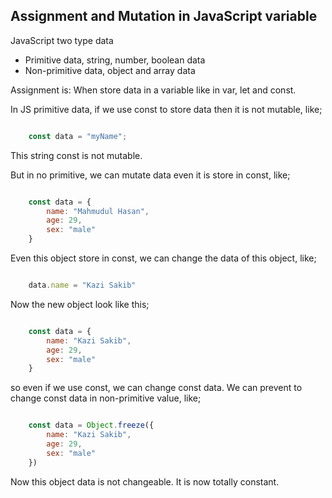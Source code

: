 ## **Assignment** and **Mutation** in JavaScript variable

JavaScript two type data 
* Primitive data, string, number, boolean data
* Non-primitive data, object and array data

Assignment is: When store data in a variable like in var, let and const. 

In JS primitive data, if we use const to store data then it is not mutable, like;

```js

    const data = "myName";
```

This string const is not mutable. 

But in no primitive, we can mutate data even it is store in const, like;

```js

    const data = {
        name: "Mahmudul Hasan",
        age: 29,
        sex: "male"
    }
```

Even this object store in const, we can change the data of this object, like;

```js

    data.name = "Kazi Sakib"
```

Now the new object look like this;

```js

    const data = {
        name: "Kazi Sakib",
        age: 29,
        sex: "male"
    }
```  

so even if we use const, we can change const data. We can prevent to change const data in non-primitive value, like;

```js

    const data = Object.freeze({
        name: "Kazi Sakib",
        age: 29,
        sex: "male"
    })
```

Now this object data is not changeable. It is now totally constant. 



